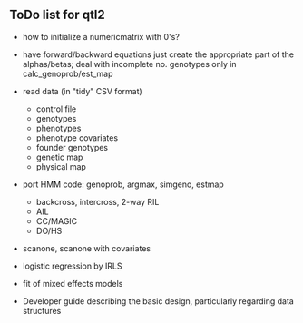 ## ToDo list for qtl2

- how to initialize a numericmatrix with 0's?
- have forward/backward equations just create the appropriate part of
  the alphas/betas; deal with incomplete no. genotypes only in
  calc_genoprob/est_map

- read data (in "tidy" CSV format)
  - control file
  - genotypes
  - phenotypes
  - phenotype covariates
  - founder genotypes
  - genetic map
  - physical map
  
- port HMM code: genoprob, argmax, simgeno, estmap
  - backcross, intercross, 2-way RIL
  - AIL
  - CC/MAGIC
  - DO/HS

- scanone, scanone with covariates

- logistic regression by IRLS

- fit of mixed effects models

- Developer guide describing the basic design, particularly regarding
  data structures

